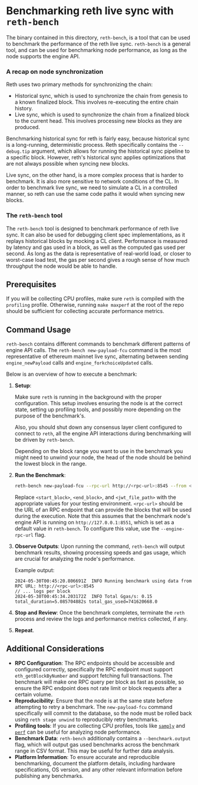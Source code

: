 # Benchmarking reth live sync with `reth-bench`

The binary contained in this directory, `reth-bench`, is a tool that can be used to benchmark the performance of the reth live sync. `reth-bench` is a general tool, and can be used for benchmarking node performance, as long as the node supports the engine API.

### A recap on node synchronization
Reth uses two primary methods for synchronizing the chain:
 * Historical sync, which is used to synchronize the chain from genesis to a known finalized block. This involves re-executing the entire chain history.
 * Live sync, which is used to synchronize the chain from a finalized block to the current head. This involves processing new blocks as they are produced.

Benchmarking historical sync for reth is fairly easy, because historical sync is a long-running, deterministic process.
Reth specifically contains the `--debug.tip` argument, which allows for running the historical sync pipeline to a specific block.
However, reth's historical sync applies optimizations that are not always possible when syncing new blocks.


Live sync, on the other hand, is a more complex process that is harder to benchmark. It is also more sensitive to network conditions of the CL.
In order to benchmark live sync, we need to simulate a CL in a controlled manner, so reth can use the same code paths it would when syncing new blocks.

### The `reth-bench` tool
The `reth-bench` tool is designed to benchmark performance of reth live sync.
It can also be used for debugging client spec implementations, as it replays historical blocks by mocking a CL client.
Performance is measured by latency and gas used in a block, as well as the computed gas used per second.
As long as the data is representative of real-world load, or closer to worst-case load test, the gas per second gives a rough sense of how much throughput the node would be able to handle.

## Prerequisites

If you will be collecting CPU profiles, make sure `reth` is compiled with the `profiling` profile.
Otherwise, running `make maxperf` at the root of the repo should be sufficient for collecting accurate performance metrics.

## Command Usage

`reth-bench` contains different commands to benchmark different patterns of engine API calls.
The `reth-bench new-payload-fcu` command is the most representative of ethereum mainnet live sync, alternating between sending `engine_newPayload` calls and `engine_forkchoiceUpdated` calls.

Below is an overview of how to execute a benchmark:

 1. **Setup**:

     Make sure `reth` is running in the background with the proper configuration. This setup involves ensuring the node is at the correct state, setting up profiling tools, and possibly more depending on the purpose of the benchmark's.

     Also, you should shut down any consensus layer client configured to connect to `reth`, all the engine API interactions during benchmarking will be driven by `reth-bench`.

     Depending on the block range you want to use in the benchmark you might need to unwind your node, the head of the node should be behind the lowest block in the range.

 2. **Run the Benchmark**:
    ```bash
    reth-bench new-payload-fcu --rpc-url http://<rpc-url>:8545 --from <start_block> --to <end_block> --jwtsecret <jwt_file_path>
    ```

    Replace `<start_block>`, `<end_block>`, and `<jwt_file_path>` with the appropriate values for your testing environment. `<rpc-url>` should be the URL of an RPC endpoint that can provide the blocks that will be used during the execution.
    Note that this assumes that the benchmark node's engine API is running on `http://127.0.0.1:8551`, which is set as a default value in `reth-bench`. To configure this value, use the `--engine-rpc-url` flag.

 3. **Observe Outputs**: Upon running the command, `reth-bench` will output benchmark results, showing processing speeds and gas usage, which are crucial for analyzing the node's performance.

    Example output:
    ```
    2024-05-30T00:45:20.806691Z  INFO Running benchmark using data from RPC URL: http://<rpc-url>:8545
    // ... logs per block
    2024-05-30T00:45:34.203172Z  INFO Total Ggas/s: 0.15 total_duration=5.085704882s total_gas_used=741620668.0
    ```

 4. **Stop and Review**: Once the benchmark completes, terminate the `reth` process and review the logs and performance metrics collected, if any.
 5. **Repeat**.

## Additional Considerations

- **RPC Configuration**: The RPC endpoints should be accessible and configured correctly, specifically the RPC endpoint must support `eth_getBlockByNumber` and support fetching full transactions. The benchmark will make one RPC query per block as fast as possible, so ensure the RPC endpoint does not rate limit or block requests after a certain volume.
- **Reproducibility**: Ensure that the node is at the same state before attempting to retry a benchmark. The `new-payload-fcu` command specifically will commit to the database, so the node must be rolled back using `reth stage unwind` to reproducibly retry benchmarks.
- **Profiling tools**: If you are collecting CPU profiles, tools like [`samply`](https://github.com/mstange/samply) and [`perf`](https://perf.wiki.kernel.org/index.php/Main_Page) can be useful for analyzing node performance.
- **Benchmark Data**: `reth-bench` additionally contains a `--benchmark.output` flag, which will output gas used benchmarks across the benchmark range in CSV format. This may be useful for further data analysis.
- **Platform Information**: To ensure accurate and reproducible benchmarking, document the platform details, including hardware specifications, OS version, and any other relevant information before publishing any benchmarks.
